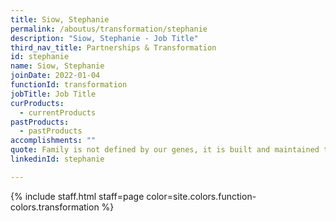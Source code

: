 ```yaml
---
title: Siow, Stephanie
permalink: /aboutus/transformation/stephanie
description: "Siow, Stephanie - Job Title"
third_nav_title: Partnerships & Transformation
id: stephanie
name: Siow, Stephanie
joinDate: 2022-01-04
functionId: transformation
jobTitle: Job Title
curProducts:
  - currentProducts
pastProducts:
  - pastProducts
accomplishments: ""
quote: Family is not defined by our genes, it is built and maintained through love.
linkedinId: stephanie

---
```


{% include staff.html staff=page color=site.colors.function-colors.transformation %}
